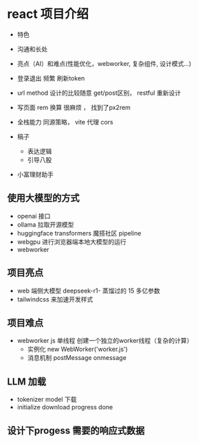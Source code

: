 # react 项目介绍

- 特色
- 沟通和长处
- 亮点（AI）和难点(性能优化，webworker, 复杂组件, 设计模式...)
- 登录退出 频繁 刷新token
- url method 设计的比较随意  get/post区别， restful 重新设计 
- 写页面 rem 换算 很麻烦 ， 找到了px2rem 
- 全栈能力 同源策略， vite 代理  cors 

- 稿子
  - 表达逻辑
  - 引导八股

- 小富理财助手

## 使用大模型的方式
- openai 接口 
- ollama 拉取开源模型
- huggingface transformers 魔搭社区   pipeline
- webgpu 进行浏览器端本地大模型的运行
- webworker 

## 项目亮点
- web 端侧大模型 deepseek-r1-  蒸馏过的  15 多亿参数
- tailwindcss 来加速开发样式 

## 项目难点
- webworker
  js 单线程  创建一个独立的worker线程（复杂的计算）
  - 实例化 
    new WebWorker('worker.js')
  - 消息机制
    postMessage
    onmessage  
##
## LLM 加载
  - tokenizer model 下载
  - initialize download progress done

## 设计下progess 需要的响应式数据
